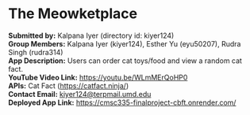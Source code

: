# The Meowketplace
**Submitted by:** Kalpana Iyer (directory id: kiyer124)  
**Group Members:** Kalpana Iyer (kiyer124), Esther Yu (eyu50207), Rudra Singh (rudra314)  
**App Description:** Users can order cat toys/food and view a random cat fact.  
**YouTube Video Link:** <https://youtu.be/WLmMErQoHP0>   
**APIs:** Cat Fact (<https://catfact.ninja/>)  
**Contact Email:** <kiyer124@terpmail.umd.edu>  
**Deployed App Link:** <https://cmsc335-finalproject-cbft.onrender.com/>
